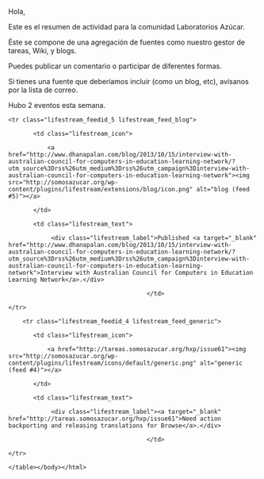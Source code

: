 <html><body><p>Hola,

Este es el resumen de actividad para la comunidad Laboratorios Azúcar.



Éste se compone de una agregación de fuentes como nuestro gestor de tareas, Wiki, y blogs.



Puedes publicar un comentario o participar de diferentes formas.



Si tienes una fuente que deberíamos incluir (como un blog, etc), avísanos por la lista de correo.



Hubo  2 eventos esta semana.



</p><table class="lifestream">

	<tr class="lifestream_feedid_5 lifestream_feed_blog">

		   <td class="lifestream_icon">

			   <a href="http://www.dhanapalan.com/blog/2013/10/15/interview-with-australian-council-for-computers-in-education-learning-network/?utm_source%3Drss%26utm_medium%3Drss%26utm_campaign%3Dinterview-with-australian-council-for-computers-in-education-learning-network"><img src="http://somosazucar.org/wp-content/plugins/lifestream/extensions/blog/icon.png" alt="blog (feed #5)"></a>

		   </td>

		   <td class="lifestream_text">

				<div class="lifestream_label">Published <a target="_blank" href="http://www.dhanapalan.com/blog/2013/10/15/interview-with-australian-council-for-computers-in-education-learning-network/?utm_source%3Drss%26utm_medium%3Drss%26utm_campaign%3Dinterview-with-australian-council-for-computers-in-education-learning-network">Interview with Australian Council for Computers in Education Learning Network</a>.</div>

										   </td>

	</tr>

		<tr class="lifestream_feedid_4 lifestream_feed_generic">

		   <td class="lifestream_icon">

			   <a href="http://tareas.somosazucar.org/hxp/issue61"><img src="http://somosazucar.org/wp-content/plugins/lifestream/icons/default/generic.png" alt="generic (feed #4)"></a>

		   </td>

		   <td class="lifestream_text">

				<div class="lifestream_label"><a target="_blank" href="http://tareas.somosazucar.org/hxp/issue61">Need action backporting and releasing translations for Browse</a>.</div>

										   </td>

	</tr>

	</table></body></html>
